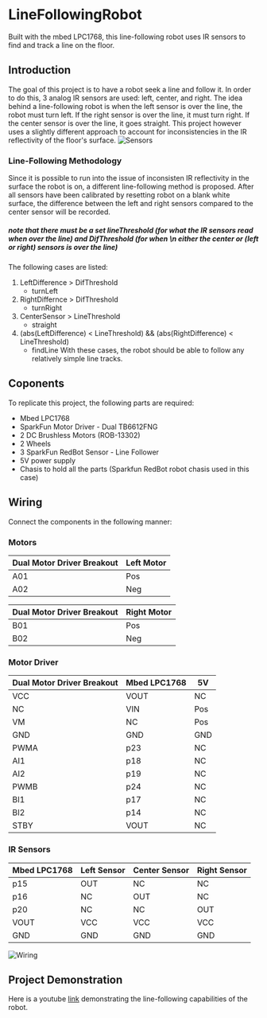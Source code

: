 # LineFollowingRobot
Built with the mbed LPC1768, this line-following robot uses IR sensors to find and track a line on the floor.
## Introduction
The goal of this project is to have a robot seek a line and follow it. In order to do this, 3 analog IR sensors are used: left, center, and right. The idea behind a line-following robot is when the left sensor is over the line, the robot must turn left. If the right sensor is over the line, it must turn right. If the center sensor is over the line, it goes straight. This project however uses a slightly different approach to account for inconsistencies in the IR reflectivity of the floor's surface.
![Sensors](https://github.com/acoroama/LineFollowingRobot/assets/101741705/b206ca70-4034-46da-a285-89376289747f)

### Line-Following Methodology
Since it is possible to run into the issue of inconsisten IR reflectivity in the surface the robot is on, a different line-following method is proposed.
After all sensors have been calibrated by resetting robot on a blank white surface, the difference between the left and right sensors compared to the center sensor will be recorded.
##### note that there must be a set lineThreshold (for what the IR sensors read when over the line) and DifThreshold (for when \n      either the center or (left or right) sensors is over the line)
The following cases are listed:
1. LeftDifference > DifThreshold
   - turnLeft
1. RightDiffernce > DifThreshold
   - turnRight
1. CenterSensor > LineThreshold
   - straight
1. (abs(LeftDifference) < LineThreshold) && (abs(RightDifference) < LineThreshold)
   - findLine
With these cases, the robot should be able to follow any relatively simple line tracks.
## Coponents
To replicate this project, the following parts are required:
- Mbed LPC1768
- SparkFun Motor Driver - Dual TB6612FNG
- 2 DC Brushless Motors (ROB-13302)
- 2 Wheels
- 3 SparkFun RedBot Sensor - Line Follower
- 5V power supply
- Chasis to hold all the parts (Sparkfun RedBot robot chasis used in this case)
## Wiring
Connect the components in the following manner:
### Motors

| Dual Motor Driver Breakout  | Left Motor |
| ------------- | ------------- |
| A01  | Pos  |
| A02  | Neg  |

| Dual Motor Driver Breakout  | Right Motor |
| ------------- | ------------- |
| B01  | Pos  |
| B02  | Neg  |

### Motor Driver
| Dual Motor Driver Breakout  | Mbed LPC1768 | 5V |
| ------------- | ------------- | --- |
| VCC | VOUT | NC |
| NC | VIN | Pos |
| VM | NC | Pos |
| GND | GND | GND |
| PWMA | p23 | NC |
| AI1 | p18 | NC |
| AI2 | p19 | NC |
| PWMB | p24 | NC |
| BI1 | p17 | NC |
| BI2 | p14 | NC |
| STBY | VOUT | NC |

### IR Sensors
| Mbed LPC1768  | Left Sensor | Center Sensor | Right Sensor |
| ------------- | ----------- | ------------- | ------------ |
| p15 | OUT | NC | NC |
| p16 | NC | OUT | NC |
| p20 | NC | NC | OUT |
| VOUT | VCC | VCC | VCC |
| GND  | GND | GND | GND |

![Wiring](https://github.com/acoroama/LineFollowingRobot/assets/101741705/4a8db695-ecec-4f33-b729-c9ea83d047b9)

## Project Demonstration
Here is a youtube [link](https://youtube.com/shorts/89yhff2wmAQ?feature=share) demonstrating the line-following capabilities of the robot.



 
